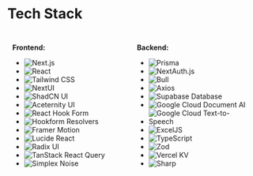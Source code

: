 # Tech Stack

<div style="display: flex;">

<div style="flex: 50%; padding: 10px;">

**Frontend:**

- ![Next.js](https://img.shields.io/badge/Next.js-000000?logo=nextdotjs&logoColor=white)
- ![React](https://img.shields.io/badge/React-61DAFB?logo=react&logoColor=white)
- ![Tailwind CSS](https://img.shields.io/badge/Tailwind%20CSS-06B6D4?logo=tailwindcss&logoColor=white)
- ![NextUI](https://img.shields.io/badge/NextUI-1A1A1A?logo=nextui&logoColor=white)
- ![ShadCN UI](https://img.shields.io/badge/ShadCN%20UI-000000?logo=shadcnui&logoColor=white)
- ![Aceternity UI](https://img.shields.io/badge/Aceternity%20UI-1A1A1A?logo=aceternityui&logoColor=white)
- ![React Hook Form](https://img.shields.io/badge/React%20Hook%20Form-EC5990?logo=reacthookform&logoColor=white)
- ![Hookform Resolvers](https://img.shields.io/badge/@hookform/resolvers-EC5990?logo=reacthookform&logoColor=white)
- ![Framer Motion](https://img.shields.io/badge/Framer%20Motion-0055FF?logo=framer&logoColor=white)
- ![Lucide React](https://img.shields.io/badge/Lucide%20React-FBBF24?logo=react&logoColor=white)
- ![Radix UI](https://img.shields.io/badge/Radix%20UI-111111?logo=radixui&logoColor=white)
- ![TanStack React Query](https://img.shields.io/badge/TanStack%20React%20Query-FF4154?logo=reactquery&logoColor=white)
- ![Simplex Noise](https://img.shields.io/badge/Simplex%20Noise-000000?logo=javascript&logoColor=white)

</div>

<div style="flex: 50%; padding: 10px;">

**Backend:**

- ![Prisma](https://img.shields.io/badge/Prisma-2D3748?logo=prisma&logoColor=white)
- ![NextAuth.js](https://img.shields.io/badge/NextAuth.js-000000?logo=nextdotjs&logoColor=white)
- ![Bull](https://img.shields.io/badge/Bull-ED1C24?logo=bull&logoColor=white)
- ![Axios](https://img.shields.io/badge/Axios-5A29E4?logo=axios&logoColor=white)
- ![Supabase Database](https://img.shields.io/badge/Supabase-3ECF8E?logo=supabase&logoColor=white)
- ![Google Cloud Document AI](https://img.shields.io/badge/Google%20Cloud-4285F4?logo=googlecloud&logoColor=white)
- ![Google Cloud Text-to-Speech](https://img.shields.io/badge/Google%20Cloud%20Text--to--Speech-4285F4?logo=googlecloud&logoColor=white)
- ![ExcelJS](https://img.shields.io/badge/ExcelJS-217346?logo=microsoftexcel&logoColor=white)
- ![TypeScript](https://img.shields.io/badge/TypeScript-3178C6?logo=typescript&logoColor=white)
- ![Zod](https://img.shields.io/badge/Zod-000000?logo=typescript&logoColor=white)
- ![Vercel KV](https://img.shields.io/badge/@vercel/kv-000000?logo=vercel&logoColor=white)
- ![Sharp](https://img.shields.io/badge/Sharp-000000?logo=sharp&logoColor=white)

</div>

</div>
